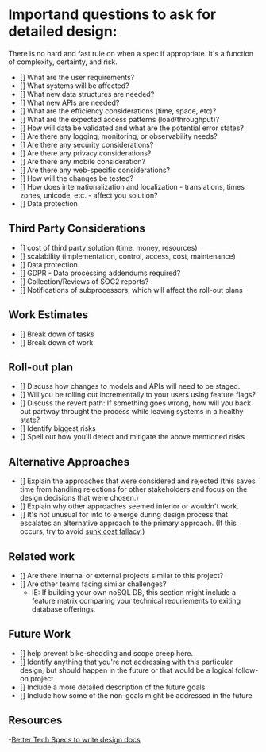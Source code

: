 # Importand questions to ask for detailed design:

There is no hard and fast rule on when a spec if appropriate.  It's a function of complexity, certainty, and risk.  

- [] What are the user requirements?
- [] What systems will be affected?
- [] What new data structures are needed?
- [] What new APIs are needed?
- [] What are the efficiency considerations (time, space, etc)?
- [] What are the expected access patterns (load/throughput)?
- [] How will data be validated and what are the potential error states?
- [] Are there any logging, monitoring, or observability needs? 
- [] Are there any security considerations?
- [] Are there any privacy considerations?
- [] Are there any mobile consideration?
- [] Are there any web-specific considerations?
- [] How will the changes be tested?
- [] How does internationalization and localization - translations, times zones, unicode, etc. - affect you solution?
- [] Data protection


## Third Party Considerations
- [] cost of third party solution (time, money, resources)
- [] scalability (implementation, control, access, cost, maintenance)
- [] Data protection
- [] GDPR - Data processing addendums required?
- [] Collection/Reviews of SOC2 reports?
- [] Notifications of subprocessors, which will affect the roll-out plans

## Work Estimates
- [] Break down of tasks
- [] Break down of work

## Roll-out plan

- [] Discuss how changes to models and APIs will need to be staged.  
- [] Will you be rolling out incrementally to your users using feature flags?
- [] Discuss the revert path: If something goes wrong, how will you back out partway throught the process while leaving systems in a healthy state?
- [] Identify biggest risks
- [] Spell out how you'll detect and mitigate the above mentioned risks

## Alternative Approaches

- [] Explain the approaches that were considered and rejected (this saves time from handling rejections for other stakeholders and focus on the design decisions that were chosen.)
- [] Explain why other approaches seemed inferior or wouldn't work.
- [] It's not unusual for info to emerge during design process that escalates an alternative approach to the primary approach.  (If this occurs, try to avoid [sunk cost fallacy](https://en.wikipedia.org/wiki/Sunk_cost).)

## Related work
- [] Are there internal or external projects similar to this project?
- [] Are other teams facing similar challenges?
    - IE: If building your own noSQL DB, this section might include a feature matrix comparing your technical requriements to exiting database offerings.

## Future Work
- [] help prevent bike-shedding and scope creep here.
- [] Identify anything that you're not addressing with this particular design, but should happen in the future or that would be a logical follow-on project
- [] Include a more detailed description of the future goals
- [] Include how some of the non-goals might be addressed in the future



## Resources
-[Better Tech Specs to write design docs](https://www.range.co/blog/better-tech-specs)